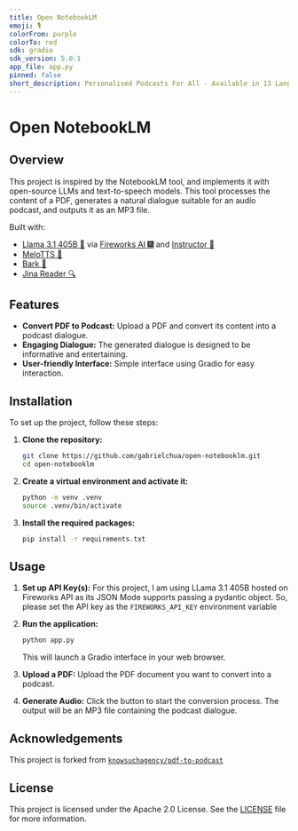 ```yaml
---
title: Open NotebookLM
emoji: 🎙️
colorFrom: purple
colorTo: red
sdk: gradio
sdk_version: 5.0.1
app_file: app.py
pinned: false
short_description: Personalised Podcasts For All - Available in 13 Languages
---
```


# Open NotebookLM

## Overview

This project is inspired by the NotebookLM tool, and implements it with open-source LLMs and text-to-speech models. This tool processes the content of a PDF, generates a natural dialogue suitable for an audio podcast, and outputs it as an MP3 file.

Built with:
- [Llama 3.1 405B 🦙](https://huggingface.co/meta-llama/Llama-3.1-405B) via [Fireworks AI 🎆](https://fireworks.ai/) and [Instructor 📐](https://github.com/instructor-ai/instructor) 
- [MeloTTS 🐚](https://huggingface.co/myshell-ai/MeloTTS-English)
- [Bark 🐶](https://huggingface.co/suno/bark)
- [Jina Reader 🔍](https://jina.ai/reader/)

## Features

- **Convert PDF to Podcast:** Upload a PDF and convert its content into a podcast dialogue.
- **Engaging Dialogue:** The generated dialogue is designed to be informative and entertaining.
- **User-friendly Interface:** Simple interface using Gradio for easy interaction.

## Installation

To set up the project, follow these steps:

1. **Clone the repository:**
   ```bash
   git clone https://github.com/gabrielchua/open-notebooklm.git
   cd open-notebooklm
   ```

2. **Create a virtual environment and activate it:**
   ```bash
   python -m venv .venv
   source .venv/bin/activate
   ```

3. **Install the required packages:**
   ```bash
   pip install -r requirements.txt
   ```

## Usage

1. **Set up API Key(s):**
   For this project, I am using LLama 3.1 405B hosted on Fireworks API as its JSON Mode supports passing a pydantic object. So, please set the API key as the `FIREWORKS_API_KEY` environment variable

2. **Run the application:**
   ```bash
   python app.py
   ```
   This will launch a Gradio interface in your web browser.

3. **Upload a PDF:**
   Upload the PDF document you want to convert into a podcast.

4. **Generate Audio:**
   Click the button to start the conversion process. The output will be an MP3 file containing the podcast dialogue.

## Acknowledgements

This project is forked from [`knowsuchagency/pdf-to-podcast`](https://github.com/knowsuchagency/pdf-to-podcast)

## License

This project is licensed under the Apache 2.0 License. See the [LICENSE](LICENSE) file for more information.
